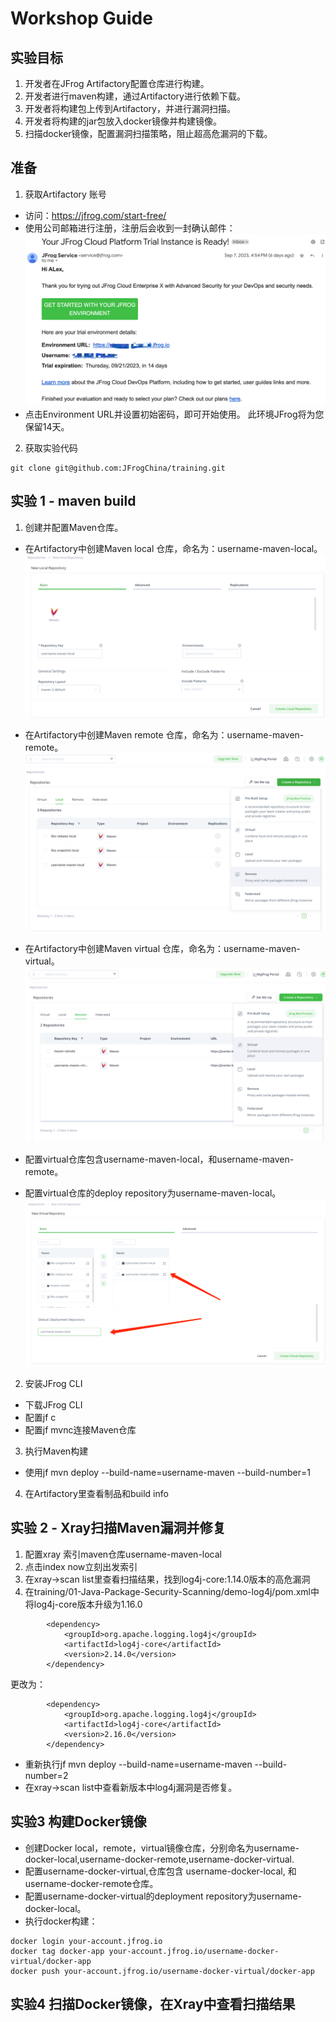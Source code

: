 
# Workshop Guide


## 实验目标
1. 开发者在JFrog Artifactory配置仓库进行构建。
2. 开发者进行maven构建，通过Artifactory进行依赖下载。
3. 开发者将构建包上传到Artifactory，并进行漏洞扫描。
4. 开发者将构建的jar包放入docker镜像并构建镜像。
5. 扫描docker镜像，配置漏洞扫描策略，阻止超高危漏洞的下载。
        
## 准备
1. 获取Artifactory 账号 
- 访问：https://jfrog.com/start-free/
- 使用公司邮箱进行注册，注册后会收到一封确认邮件：
![img_7.png](images/img_7.png)
- 点击Environment URL并设置初始密码，即可开始使用。
此环境JFrog将为您保留14天。

2. 获取实验代码

```shell
git clone git@github.com:JFrogChina/training.git
```

## 实验 1 - maven build 

1. 创建并配置Maven仓库。 

- 在Artifactory中创建Maven local 仓库，命名为：username-maven-local。
![img_3.png](images/img_3.png)
- 在Artifactory中创建Maven remote 仓库，命名为：username-maven-remote。
![img_4.png](images/img_4.png)
- 在Artifactory中创建Maven virtual 仓库，命名为：username-maven-virtual。
![img_5.png](images/img_5.png)

- 配置virtual仓库包含username-maven-local，和username-maven-remote。
- 配置virtual仓库的deploy repository为username-maven-local。
![img_6.png](images/img_6.png)

2. 安装JFrog CLI
- 下载JFrog CLI
- 配置jf c
- 配置jf mvnc连接Maven仓库
3. 执行Maven构建
- 使用jf mvn deploy --build-name=username-maven --build-number=1
4. 在Artifactory里查看制品和build info

## 实验 2 - Xray扫描Maven漏洞并修复
1. 配置xray 索引maven仓库username-maven-local
2. 点击index now立刻出发索引
3. 在xray->scan list里查看扫描结果，找到log4j-core:1.14.0版本的高危漏洞
4. 在training/01-Java-Package-Security-Scanning/demo-log4j/pom.xml中将log4j-core版本升级为1.16.0
```shell
		<dependency>
			<groupId>org.apache.logging.log4j</groupId>
			<artifactId>log4j-core</artifactId>
			<version>2.14.0</version>
		</dependency>
```
更改为：
```shell
		<dependency>
			<groupId>org.apache.logging.log4j</groupId>
			<artifactId>log4j-core</artifactId>
			<version>2.16.0</version>
		</dependency>
```
- 重新执行jf mvn deploy --build-name=username-maven --build-number=2
- 在xray->scan list中查看新版本中log4j漏洞是否修复。

## 实验3 构建Docker镜像
- 创建Docker local，remote，virtual镜像仓库，分别命名为username-docker-local,username-docker-remote,username-docker-virtual.
- 配置username-docker-virtual,仓库包含 username-docker-local, 和username-docker-remote仓库。
- 配置username-docker-virtual的deployment repository为username-docker-local。
- 执行docker构建：
```shell
docker login your-account.jfrog.io
docker tag docker-app your-account.jfrog.io/username-docker-virtual/docker-app
docker push your-account.jfrog.io/username-docker-virtual/docker-app
```
## 实验4 扫描Docker镜像，在Xray中查看扫描结果
